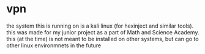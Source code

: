 # vpn

the system this is running on is a kali linux (for hexinject and similar tools). this was made for my junior project as a part of Math and Science Academy. this (at the time) is not meant to be installed on other systems, but can go to other linux environmnets in the future
